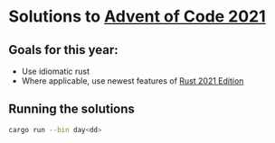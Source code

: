 # Solutions to [Advent of Code 2021](https://adventofcode.com/2021)

## Goals for this year:
* Use idiomatic rust
* Where applicable, use newest features of [Rust 2021 Edition](https://doc.rust-lang.org/edition-guide/rust-2021/index.html)

## Running the solutions
```sh
cargo run --bin day<dd>
```